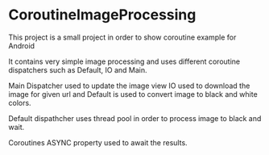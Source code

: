 # CoroutineImageProcessing

This project is a small project in order to show coroutine example for Android 

It contains very simple image processing and uses different coroutine dispatchers such as Default, IO and Main.

Main Dispatcher used to update the image view 
IO used to download the image for given url and Default is used to convert image to black and white colors.

Default dispathcher uses thread pool in order to process image to black and wait.

Coroutines ASYNC property used to await the results. 


